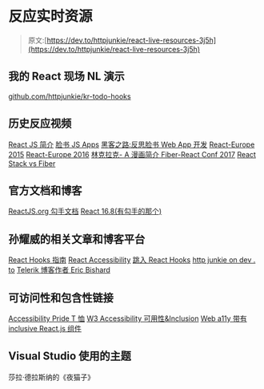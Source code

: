 # 反应实时资源

> 原文:[https://dev.to/httpjunkie/react-live-resources-3j5h](https://dev.to/httpjunkie/react-live-resources-3j5h)

## [](#my-react-live-nl-demo)我的 React 现场 NL 演示

[github.com/httpjunkie/kr-todo-hooks](https://github.com/httpJunkie/kr-todo-hooks)

## [](#historical-react-videos)历史反应视频

[React JS 简介](https://www.youtube.com/watch?v=XxVg_s8xAms)
[脸书 JS Apps](https://www.youtube.com/watch?v=GW0rj4sNH2w)
[黑客之路:反思脸书 Web App 开发](https://www.youtube.com/watch?v=nYkdrAPrdcw)
[React-Europe 2015](https://www.youtube.com/watch?v=xsSnOQynTHs)
[React-Europe 2016](https://www.youtube.com/watch?v=uvAXVMwHJXU)
[林克拉克- A 漫画简介 Fiber-React Conf 2017](https://www.youtube.com/watch?v=ZCuYPiUIONs)
[React Stack vs Fiber](https://www.youtube.com/watch?v=Qu_6ItnlDQg)

## [](#official-docs-and-blogs)官方文档和博客

[ReactJS.org 勾手文档](https://reactjs.org/docs/hooks-intro.html)
[React 16.8(有勾手的那个)](https://reactjs.org/blog/2019/02/06/react-v16.8.0.html)

## [](#erics-related-articles-and-blog-platforms)孙耀威的相关文章和博客平台

[React Hooks 指南](https://www.telerik.com/kendo-react-ui/react-hooks-guide/)
[React Accessibility](https://dev.to/httpjunkie/react-accessibility-2d99)
[跳入 React Hooks](https://dev.to/httpjunkie/learning-react-hooks-4edh)
[http junkie on dev . to](https://dev.to/httpjunkie)
[Telerik 博客作者 Eric Bishard](https://www.telerik.com/blogs/author/eric-bishard)

## [](#accessibility-and-inclusion-links)可访问性和包含性链接

[Accessibility Pride T 恤](https://cottonbureau.com/products/accessibility-pride#/1602205/tee-men-standard-tee-vintage-black-tri-blend-s)
[W3 Accessibility 可用性&Inclusion](https://www.w3.org/WAI/fundamentals/accessibility-usability-inclusion/)
[Web a11y 带有 inclusive React.js 组件](https://www.firstturnmedia.com/blog/web-accessibility-inclusive-reactjs-components)

## [](#visual-studio-theme-used)Visual Studio 使用的主题

莎拉·德拉斯纳的《夜猫子》